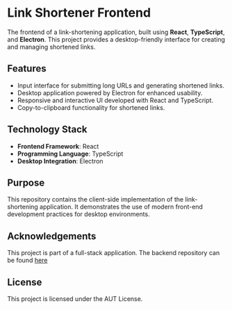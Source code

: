 # Link Shortener Frontend  

The frontend of a link-shortening application, built using **React**, **TypeScript**, and **Electron**. This project provides a desktop-friendly interface for creating and managing shortened links.  

## Features  
- Input interface for submitting long URLs and generating shortened links.  
- Desktop application powered by Electron for enhanced usability.  
- Responsive and interactive UI developed with React and TypeScript.  
- Copy-to-clipboard functionality for shortened links.  

## Technology Stack  
- **Frontend Framework**: React  
- **Programming Language**: TypeScript  
- **Desktop Integration**: Electron  

## Purpose  
This repository contains the client-side implementation of the link-shortening application. It demonstrates the use of modern front-end development practices for desktop environments.

## Acknowledgements  
This project is part of a full-stack application. The backend repository can be found [here](https://github.com/kjanparvari/link_shortner_backend) 

## License  
This project is licensed under the AUT License. 
